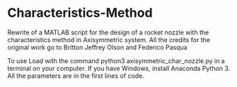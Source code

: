 # Characteristics-Method

Rewrite of a MATLAB script for the design of a rocket nozzle with the characteristics method in Axisymmetric system.
All the credits for the original work go to Britton Jeffrey Olson and Federico Pasqua

To use
Load with the command
python3 axisymmetric_char_nozzle.py
in a terminal on your computer.
If you have Windows, install Anaconda Python 3.
All the parameters are in the first lines of code.
